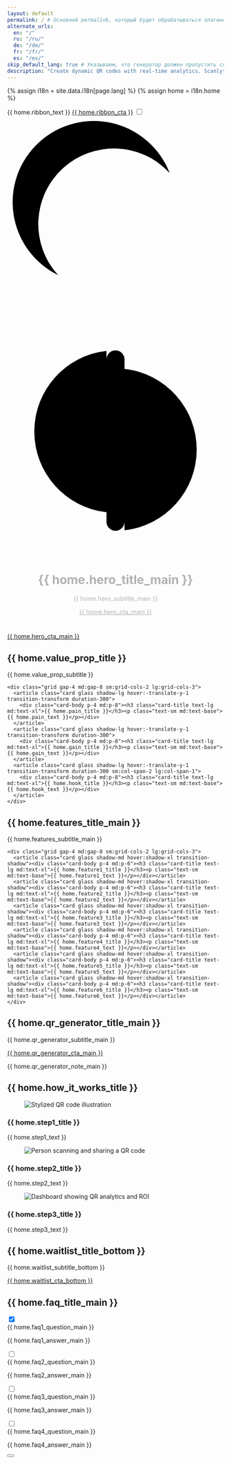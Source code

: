 ```yaml
---
layout: default
permalink: / # Основной permalink, который будет обрабатываться плагином language_generator только для языков, кроме английского
alternate_urls:
  en: "/"
  ru: "/ru/"
  de: "/de/"
  fr: "/fr/"
  es: "/es/"
skip_default_lang: true # Указываем, что генератор должен пропустить создание версии для языка по умолчанию (английского), так как она уже есть в root (/)
description: "Create dynamic QR codes with real-time analytics. Scanlytic helps marketers track QR code performance, optimize campaigns, and boost conversions with detailed insights."
---
```


<script type="application/ld+json">
{
  "@context": "https://schema.org",
  "@type": "WebSite",
  "name": "Scanlytic",
  "description": "Advanced QR code generator and analytics platform for marketers",
  "url": "{{ site.url }}",
  "potentialAction": {
    "@type": "SearchAction",
    "target": "{{ site.url }}/search?q={search_term_string}",
    "query-input": "required name=search_term_string"
  },
  "sameAs": [
    "https://twitter.com/scanlytic",
    "https://linkedin.com/company/scanlytic"
  ]
}
</script>

<script type="application/ld+json">
{
  "@context": "https://schema.org",
  "@type": "Organization",
  "name": "Scanlytic",
  "url": "{{ site.url }}",
  "logo": "{{ site.url }}/img/favicon-512x512.png",
  "description": "Advanced QR code generator and analytics platform for marketers",
  "foundingDate": "2024",
  "contactPoint": {
    "@type": "ContactPoint",
    "contactType": "customer service",
    "url": "{{ site.url }}/contact/"
  }
}
</script>

{% assign i18n = site.data.i18n[page.lang] %}
{% assign home = i18n.home %}

<!-- progress bar -->
<div id="progressBar"></div>

<!-- desktop ribbon -->
<div id="desktopRibbon" class="hidden md:flex items-center justify-center gap-3 sticky top-10 z-[1020] bg-base-100/70 backdrop-blur border-b border-base-200 px-4 py-2 transition-all duration-300">
  <span class="font-medium tracking-wide">{{ home.ribbon_text }}</span>
  <a href="https://forms.gle/MoJ3yz7AmMFo9Fq66" id="cta-ribbon" class="btn btn-accent btn-sm pulse-cta">{{ home.ribbon_cta }}</a>
  <label class="swap swap-rotate ml-auto cursor-pointer" aria-label="Toggle dark mode">
    <input type="checkbox" id="themeToggle">
    <svg class="swap-on w-5 h-5 fill-current" xmlns="http://www.w3.org/2000/svg" viewBox="0 0 24 24"><path d="M5.64 17.657A9 9 0 1118 6.343 7 7 0 005.64 17.657z"/></svg>
    <svg class="swap-off w-5 h-5 fill-current" xmlns="http://www.w3.org/2000/svg" viewBox="0 0 24 24"><path d="M12 2a1 1 0 011 1v1.055a9.001 9.001 0 010 17.89V21a1 1 0 01-2 0v-1.055a9.001 9.001 0 010-17.89V3a1 1 0 011-1z"/></svg>
  </label>
</div>

<!-- HERO -->
<header class="hero min-h-[80vh] md:min-h-[90vh]" style="background-image:url('/img/hero-bg.jpg'); background-position: center; background-size: cover;">
  <div class="hero-overlay bg-gradient-to-b from-primary-dark/70 via-secondary/60 to-base-100/80"></div>
  <div class="hero-content text-center text-neutral-content max-w-2xl px-4 py-12 animate-fadeIn">
    <div>
      <h1 class="mb-6 text-3xl sm:text-4xl lg:text-6xl leading-tight font-bold">{{ home.hero_title_main }}</h1>
      <p class="mb-10 opacity-90 text-base sm:text-lg">{{ home.hero_subtitle_main }}</p>
      <a href="https://forms.gle/MoJ3yz7AmMFo9Fq66" id="cta-hero" class="btn btn-accent btn-md md:btn-lg shadow-xl hover:shadow-2xl transition-transform duration-300 pulse-cta">{{ home.hero_cta_main }}</a>
    </div>
  </div>
</header>

<!-- mobile sticky CTA -->
<div class="md:hidden fixed bottom-4 inset-x-0 flex justify-center z-[1010]">
  <a href="https://forms.gle/MoJ3yz7AmMFo9Fq66" id="cta-mobile" class="btn btn-accent btn-lg w-11/12 max-w-sm pulse-cta shadow-lg">{{ home.hero_cta_main }}</a>
</div>

<main class="container mx-auto px-4 lg:px-8">
  <!-- value -->
  <section id="value" class="py-12 md:py-20">
    <h2 class="text-2xl md:text-3xl font-bold text-center">{{ home.value_prop_title }}</h2>
    <p class="max-w-xl mx-auto mt-4 mb-8 md:mb-12 text-center text-sm md:text-base">{{ home.value_prop_subtitle }}</p>

    <div class="grid gap-4 md:gap-8 sm:grid-cols-2 lg:grid-cols-3">
      <article class="card glass shadow-lg hover:-translate-y-1 transition-transform duration-300">
        <div class="card-body p-4 md:p-8"><h3 class="card-title text-lg md:text-xl">{{ home.pain_title }}</h3><p class="text-sm md:text-base">{{ home.pain_text }}</p></div>
      </article>
      <article class="card glass shadow-lg hover:-translate-y-1 transition-transform duration-300">
        <div class="card-body p-4 md:p-8"><h3 class="card-title text-lg md:text-xl">{{ home.gain_title }}</h3><p class="text-sm md:text-base">{{ home.gain_text }}</p></div>
      </article>
      <article class="card glass shadow-lg hover:-translate-y-1 transition-transform duration-300 sm:col-span-2 lg:col-span-1">
        <div class="card-body p-4 md:p-8"><h3 class="card-title text-lg md:text-xl">{{ home.hook_title }}</h3><p class="text-sm md:text-base">{{ home.hook_text }}</p></div>
      </article>
    </div>
  </section>

  <!-- features -->
  <section id="features" class="py-12 md:py-20">
    <h2 class="text-2xl md:text-3xl font-bold text-center">{{ home.features_title_main }}</h2>
    <p class="max-w-xl mx-auto mt-4 mb-8 md:mb-12 text-center text-sm md:text-base">{{ home.features_subtitle_main }}</p>

    <div class="grid gap-4 md:gap-8 sm:grid-cols-2 lg:grid-cols-3">
      <article class="card glass shadow-md hover:shadow-xl transition-shadow"><div class="card-body p-4 md:p-6"><h3 class="card-title text-lg md:text-xl">{{ home.feature1_title }}</h3><p class="text-sm md:text-base">{{ home.feature1_text }}</p></div></article>
      <article class="card glass shadow-md hover:shadow-xl transition-shadow"><div class="card-body p-4 md:p-6"><h3 class="card-title text-lg md:text-xl">{{ home.feature2_title }}</h3><p class="text-sm md:text-base">{{ home.feature2_text }}</p></div></article>
      <article class="card glass shadow-md hover:shadow-xl transition-shadow"><div class="card-body p-4 md:p-6"><h3 class="card-title text-lg md:text-xl">{{ home.feature3_title }}</h3><p class="text-sm md:text-base">{{ home.feature3_text }}</p></div></article>
      <article class="card glass shadow-md hover:shadow-xl transition-shadow"><div class="card-body p-4 md:p-6"><h3 class="card-title text-lg md:text-xl">{{ home.feature4_title }}</h3><p class="text-sm md:text-base">{{ home.feature4_text }}</p></div></article>
      <article class="card glass shadow-md hover:shadow-xl transition-shadow"><div class="card-body p-4 md:p-6"><h3 class="card-title text-lg md:text-xl">{{ home.feature5_title }}</h3><p class="text-sm md:text-base">{{ home.feature5_text }}</p></div></article>
      <article class="card glass shadow-md hover:shadow-xl transition-shadow"><div class="card-body p-4 md:p-6"><h3 class="card-title text-lg md:text-xl">{{ home.feature6_title }}</h3><p class="text-sm md:text-base">{{ home.feature6_text }}</p></div></article>
    </div>
  </section>

  <!-- free QR generator (beta) -->
  <section id="qr-generator" class="py-12 md:py-20 bg-base-200/50 rounded-box">
    <h2 class="text-2xl md:text-3xl font-bold text-center">{{ home.qr_generator_title_main }}</h2>
    <p class="max-w-xl mx-auto mt-4 mb-8 md:mb-10 text-center text-sm md:text-base">
      {{ home.qr_generator_subtitle_main }}
    </p>
    <div class="text-center">
      <a href="{{ site.baseurl }}/{{ page.lang | default: site.default_lang }}/qr-generator/" class="btn btn-accent btn-md md:btn-lg pulse-cta mx-auto">{{ home.qr_generator_cta_main }}</a>
    </div>
    <p class="text-xs text-center mt-4 opacity-70">{{ home.qr_generator_note_main }}</p>
  </section>

  <!-- how -->
  <section id="how" class="py-12 md:py-20">
    <h2 class="text-2xl md:text-3xl font-bold text-center">{{ home.how_it_works_title }}</h2>
    <div class="grid gap-4 md:gap-8 sm:grid-cols-2 lg:grid-cols-3 mt-8 md:mt-12">
      <article class="card glass shadow-lg hover:-translate-y-1 transition-transform duration-300">
        <figure class="px-4 md:px-6 pt-4 md:pt-6">
          <img src="{{ site.baseurl }}/img/create-step.jpg" alt="Stylized QR code illustration" loading="lazy" class="rounded-xl shadow-lg">
        </figure>
        <div class="card-body p-4 md:p-6">
          <h3 class="card-title text-lg md:text-xl">{{ home.step1_title }}</h3>
          <p class="text-sm md:text-base">{{ home.step1_text }}</p>
        </div>
      </article>
      <article class="card glass shadow-lg hover:-translate-y-1 transition-transform duration-300">
        <figure class="px-4 md:px-6 pt-4 md:pt-6">
          <img src="{{ site.baseurl }}/img/share-step.jpg" alt="Person scanning and sharing a QR code" loading="lazy" class="rounded-xl shadow-lg object-cover w-full h-auto aspect-[4/3]">
        </figure>
        <div class="card-body p-4 md:p-6">
          <h3 class="card-title text-lg md:text-xl">{{ home.step2_title }}</h3>
          <p class="text-sm md:text-base">{{ home.step2_text }}</p>
        </div>
      </article>
      <article class="card glass shadow-lg hover:-translate-y-1 transition-transform duration-300 sm:col-span-2 lg:col-span-1">
        <figure class="px-4 md:px-6 pt-4 md:pt-6">
          <img src="{{ site.baseurl }}/img/improve-step.jpg" alt="Dashboard showing QR analytics and ROI" loading="lazy" class="rounded-xl shadow-lg object-cover w-full h-auto aspect-[4/3]">
        </figure>
        <div class="card-body p-4 md:p-6">
          <h3 class="card-title text-lg md:text-xl">{{ home.step3_title }}</h3>
          <p class="text-sm md:text-base">{{ home.step3_text }}</p>
        </div>
      </article>
    </div>
  </section>

  <!-- waitlist -->
  <section id="waitlist" class="py-12 md:py-24 text-center bg-gradient-to-b from-secondary/10 to-base-100 rounded-box">
    <h2 class="text-3xl md:text-4xl font-bold mb-4">{{ home.waitlist_title_bottom }}</h2>
    <p class="max-w-lg mx-auto mb-8 px-4 text-sm md:text-base">{{ home.waitlist_subtitle_bottom }}</p>
    <div class="text-center">
      <a href="https://forms.gle/MoJ3yz7AmMFo9Fq66" id="cta-waitlist" class="btn btn-accent btn-md md:btn-lg pulse-cta">{{ home.waitlist_cta_bottom }}</a>
    </div>
  </section>

  <!-- FAQ -->
  <section id="faq" class="py-12 md:py-20 flex flex-col items-center">
    <h2 class="text-2xl md:text-3xl font-bold text-center mb-6 md:mb-8">{{ home.faq_title_main }}</h2>
    <div class="join join-vertical w-full max-w-3xl">
      <div class="collapse collapse-plus join-item bg-base-200/60 backdrop-blur border border-base-300">
        <input type="checkbox" class="peer" checked>
        <div class="collapse-title text-base md:text-lg font-medium">{{ home.faq1_question_main }}</div>
        <div class="collapse-content text-sm md:text-base peer-checked:max-h-screen"><p>{{ home.faq1_answer_main }}</p></div>
      </div>
      <div class="collapse collapse-plus join-item bg-base-200/60 backdrop-blur border border-base-300">
        <input type="checkbox" class="peer">
        <div class="collapse-title text-base md:text-lg font-medium">{{ home.faq2_question_main }}</div>
        <div class="collapse-content text-sm md:text-base peer-checked:max-h-screen"><p>{{ home.faq2_answer_main }}</p></div>
      </div>
      <div class="collapse collapse-plus join-item bg-base-200/60 backdrop-blur border border-base-300">
        <input type="checkbox" class="peer">
        <div class="collapse-title text-base md:text-lg font-medium">{{ home.faq3_question_main }}</div>
        <div class="collapse-content text-sm md:text-base peer-checked:max-h-screen"><p>{{ home.faq3_answer_main }}</p></div>
      </div>
      <div class="collapse collapse-plus join-item bg-base-200/60 backdrop-blur border border-base-300">
        <input type="checkbox" class="peer">
        <div class="collapse-title text-base md:text-lg font-medium">{{ home.faq4_question_main }}</div>
        <div class="collapse-content text-sm md:text-base peer-checked:max-h-screen"><p>{{ home.faq4_answer_main }}</p></div>
      </div>
    </div>
  </section>
</main>

<!-- scroll-top button -->
<button id="scrollTopBtn" aria-label="Back to top" class="btn btn-circle btn-accent fixed bottom-24 right-4 hidden md:flex opacity-0 pointer-events-none transition-opacity duration-300">
  <svg xmlns="http://www.w3.org/2000/svg" class="w-6 h-6" fill="none" viewBox="0 0 24 24" stroke="currentColor"><path stroke-linecap="round" stroke-linejoin="round" stroke-width="2" d="M5 15l7-7 7 7"/></svg>
</button>

<!-- JS -->
<script defer>
  /* progress */
  const progress=document.getElementById('progressBar');
  addEventListener('scroll',()=>{progress.style.width=`${100*scrollY/(document.body.scrollHeight-innerHeight)}%`;});

  /* fade-in */
  const io=new IntersectionObserver(es=>es.forEach(e=>{if(e.isIntersecting){e.target.classList.add('animate-fadeIn');io.unobserve(e.target);}}),{threshold:.2});
  document.querySelectorAll('.card,section h2').forEach(el=>io.observe(el));

  /* scroll-top btn */
  const topBtn=document.getElementById('scrollTopBtn');
  addEventListener('scroll',()=>{if(scrollY>600){topBtn.classList.remove('opacity-0','pointer-events-none');}else{topBtn.classList.add('opacity-0','pointer-events-none');}});
  topBtn.addEventListener('click',()=>scrollTo({top:0,behavior:'smooth'}));

  /* theme toggle */
  const toggle=document.getElementById('themeToggle'), stored=localStorage.getItem('theme');
  if(stored){document.documentElement.setAttribute('data-theme',stored);toggle.checked=stored==='night';}
  toggle.addEventListener('change',()=>{const t=toggle.checked?'night':'business';document.documentElement.setAttribute('data-theme',t);localStorage.setItem('theme',t);});
</script>

<style>
  /* Custom palette / анимации */
  :root{
    /* фиолетово-индиговая гамма + золотой акцент */
    --primary:#7c3aed;           /* violet-600  */
    --primary-dark:#4c1d95;      /* violet-900  */
    --secondary:#6366f1;         /* indigo-500  */
    --accent:#fbbf24;            /* amber-400   */
  }

  /* Center all content */
  .container, main {
    max-width: 1200px;
    margin-left: auto;
    margin-right: auto;
  }
  
  /* Aspect ratios for images */
  .aspect-[4\/3] {
    aspect-ratio: 4/3;
    object-fit: cover;
  }
  
  /* Language dropdown spacer for ribbon */
  .ribbon-spacer {
    height: 40px; /* Уменьшил с 48px до 40px */
    width: 100%;
  }
  .lang-dropdown {
    margin-top: 45px; /* Уменьшил с 55px до 45px */
    padding: 0.5rem !important; /* Уменьшенные внутренние отступы */
  }
  .lang-dropdown a {
    padding: 0.5rem !important; /* Меньшие отступы для ссылок */
  }

  /* На главной странице фиксированное позиционирование для языкового меню */
  .home-page .dropdown-content.lang-dropdown {
    position: absolute;
    top: 36px; /* Уменьшил с 40px до 36px */
  }
  
  /* Keyframes */
  @keyframes fadeIn{from{opacity:0;transform:translateY(24px)}to{opacity:1;transform:none}}
  .animate-fadeIn{animation:fadeIn .65s cubic-bezier(.25,.8,.25,1) forwards}

  @keyframes pulseRing{
    0%{box-shadow:0 0 0 0 rgba(251,191,36,.55)}
    70%{box-shadow:0 0 0 24px rgba(251,191,36,0)}
    100%{box-shadow:0 0 0 0 rgba(251,191,36,0)}
  }
  .pulse-cta{animation:pulseRing 2.8s infinite}

  /* Scroll progress line */
  #progressBar{position:fixed;top:0;left:0;height:4px;width:0;background:var(--accent);z-index:1030}
  
  /* Media queries for orientation handling */
  @media screen and (orientation: landscape) and (max-width: 1024px) {
    .hero {
      min-height: 100vh; /* Full height for landscape on mobile */
    }
    
    .hero-content {
      padding-top: 2rem;
      padding-bottom: 2rem;
    }
    
    section {
      padding-top: 1.5rem;
      padding-bottom: 1.5rem;
    }
  }
  
  /* Additional responsive adjustments */
  @media (max-width: 480px) {
    .card-body {
      padding: 1rem;
    }
    
    figure {
      padding: 0.75rem 0.75rem 0 0.75rem;
    }
  }
</style>

